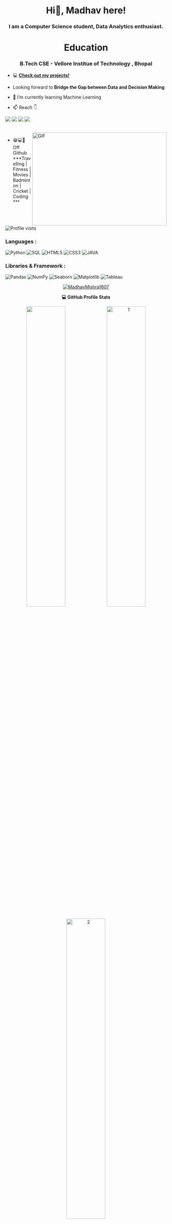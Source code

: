 
<h1 align="center">Hi👋, Madhav here!</h1>
<h3 align="center">I am a Computer Science student, Data Analytics enthusiast.</h3>

<h1 align="center">Education</h1>
<h3 align="center">B.Tech CSE - Vellore Institue of Technology , Bhopal</h3>


- 💻 **[Check out my projects!](https://github.com/MadhavMishra1607?tab=repositories)**

- Looking forward to **Bridge the Gap between Data and Decision Making**


- 🌱 I’m currently learning Machine Learning

- 📫 Reach 👇<br>

[![](https://img.shields.io/badge/-Madhav_Mishra-blue?style=for-the-badge&logo=Linkedin&logoColor=white&link=https://www.linkedin.com/in/madhav-mishra-44382723a/)](https://www.linkedin.com/in/madhav-mishra-44382723a/)
[![](https://img.shields.io/badge/-Madhav_Mishra_-purple?style=for-the-badge&logo=instagram&logoColor=white&link=https://www.instagram.com/m__square72)](https://www.instagram.com/m__square72/)
[![](https://img.shields.io/badge/-mishramadhav1607@gmail.com-c14438?style=for-the-badge&logo=gmail&logoColor=white&link=mailto:MadhavMishra)](mailto:mishramadhav1607@gmail.com)
[![](https://img.shields.io/badge/-MadhavMishra1607-171515?style=for-the-badge&logo=github&logoColor=white)](https://github.com/MadhavMishra1607)


<br />
<img align="right" alt="GIF" src="code.gif?raw=true" width="420" height="290" /> 

- 😁💻🔌 Off Github ***Travelling | Fitness | Movies | Badminton | Cricket  | Coding ***

![Profile visits](https://visitor-badge.laobi.icu/badge?page_id=MadhavMishra1607)

### Languages :

![Python](https://img.shields.io/badge/-Python-black?style=for-the-badge&logo=Python)
![SQL](https://img.shields.io/badge/SQL-%2320232a.svg?style=for-the-badge&logo=SQL&logoColor=%2361DAFB)
![HTML5](https://img.shields.io/badge/-HTML5-E34F26?style=for-the-badge&logo=html5&logoColor=white)
![CSS3](https://img.shields.io/badge/-CSS3-1572B6?style=for-the-badge&logo=css3)
![JAVA](https://img.shields.io/badge/-java-black?style=for-the-badge&logo=java)



### Libraries & Framework :

![Pandas](https://img.shields.io/badge/pandas-6DA55F?style=for-the-badge&logo=pandas&logoColor=white)
![NumPy](https://img.shields.io/badge/numpy-%23404d59.svg?style=for-the-badge&logo=numpy&logoColor=%2361DAFB)
![Seaborn](https://img.shields.io/badge/-seaborn-4DB33D?style=for-the-badge&logo=Seaborn)
![Matplotlib](https://img.shields.io/badge/Matplotlib-%23563D7C.svg?style=for-the-badge&logo=Matplotlib&logoColor=white)
![Tableau](https://img.shields.io/badge/-Tableau-black?style=for-the-badge&logo=Tableau)

<p align="center"> <a href="https://github.com/ryo-ma/github-profile-trophy"><img src="https://github-profile-trophy.vercel.app/?username=MadhavMishra1607&theme=darkhub&no-bg=true&row=1&margin-w=15&margin-h=15" alt="MadhavMishra1607" /></a> </p>

<summary style="text-align : center"><b>💻 GitHub Profile Stats</b>
  <br/>
  <p align="center">
  <img width="49%" src="https://github-readme-stats.vercel.app/api?username=MadhavMishra1607&show_icons=true&locale=en&count_private=true&hide_border=true&title_color=fff&text_color=ddd&icon_color=1CADFB&bg_color=0F2D3D&include_all_commits=true" />
     <tr><td><img  width="49%" src="https://github-readme-streak-stats.herokuapp.com/?user=MadhavMishra1607&theme=tokyonight"  display=block width=100% height=auto alt="1" ></td></tr>
<!--   <img width="49%" src="https://github-readme-streak-stats.herokuapp.com?user=MadhavMishra1607&hide_border=true&date_format=M%20j%5B%2C%20Y%5D&background=0F2D3D&stroke=1CADFB&ring=1CADFB&fire=1CADFB&currStreakNum=FFFFFF&sideNums=FFFFFF&currStreakLabel=1CADFB&border=DDDDDD00&sideLabels=DDDDDD&dates=CCCCCC" />
  </p> -->
 <td><img  width="49%" src="https://github-readme-stats.vercel.app/api/top-langs/?username=MadhavMishra1607&theme=radical&layout=compact&hide=Jupyter%20Notebook"  display=block width=100% height=auto  alt="2" ></td>
  </summary>
<p align="center">
</p>

<!--
**MadhavMishra1607/MadhavMishra1607** is a ✨ _special_ ✨ repository because its `README.md` (this file) appears on your GitHub profile.

Here are some ideas to get you started:

- 🔭 I’m currently working on ...
- 🌱 I’m currently learning ...
- 👯 I’m looking to collaborate on ...
- 🤔 I’m looking for help with ...
- 💬 Ask me about ...
- 📫 How to reach me: ...
- 😄 Pronouns: ...
- ⚡ Fun fact: ...
-->
- **[Detailed Stats](https://gitstats.me/MadhavMishra1607)**
